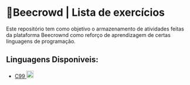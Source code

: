 # 🍯Beecrowd | Lista de exercícios
Este repositório tem como objetivo o armazenamento de atividades feitas da plataforma Beecrownd como reforço de aprendizagem de certas linguagens de programação.  

Linguagens Disponiveis:
---
- [C99 <img src="https://upload.wikimedia.org/wikipedia/commons/1/18/C_Programming_Language.svg" width="20" height="20">](https://github.com/JonathanBBispo/Beecrowd/tree/main/C)
